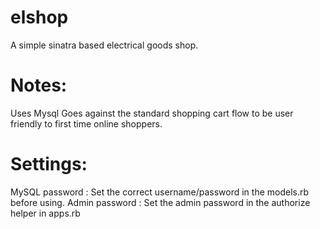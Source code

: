 elshop
======

A simple sinatra based electrical goods shop.

Notes:
=====
Uses Mysql
Goes against the standard shopping cart flow to be user friendly to first time online shoppers.

Settings:
========
MySQL password   : Set the correct username/password in the models.rb before using.
Admin password   : Set the admin password in the authorize helper in apps.rb

